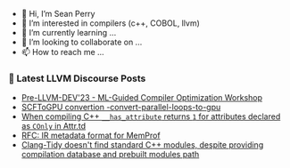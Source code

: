 - 👋 Hi, I’m Sean Perry
- 👀 I’m interested in compilers (c++, COBOL, llvm)
- 🌱 I’m currently learning ...
- 💞️ I’m looking to collaborate on ...
- 📫 How to reach me ...

<!---
s66perry/s66perry is a ✨ special ✨ repository because its `README.md` (this file) appears on your GitHub profile.
You can click the Preview link to take a look at your changes.
--->
### 📕 Latest LLVM Discourse Posts

<!-- DISCOURSE-LLVM:START -->
- [Pre-LLVM-DEV&#39;23 - ML-Guided Compiler Optimization Workshop](https://discourse.llvm.org/t/pre-llvm-dev23-ml-guided-compiler-optimization-workshop/71431#post_1)
- [SCFToGPU convertion -convert-parallel-loops-to-gpu](https://discourse.llvm.org/t/scftogpu-convertion-convert-parallel-loops-to-gpu/61472#post_3)
- [When compiling C++ `__has_attribute` returns `1` for attributes declared as `COnly` in Attr.td](https://discourse.llvm.org/t/when-compiling-c-has-attribute-returns-1-for-attributes-declared-as-conly-in-attr-td/71430#post_1)
- [RFC: IR metadata format for MemProf](https://discourse.llvm.org/t/rfc-ir-metadata-format-for-memprof/59165#post_11)
- [Clang-Tidy doesn&#39;t find standard C++ modules, despite providing compilation database and prebuilt modules path](https://discourse.llvm.org/t/clang-tidy-doesnt-find-standard-c-modules-despite-providing-compilation-database-and-prebuilt-modules-path/71326#post_8)
<!-- DISCOURSE-LLVM:END -->
